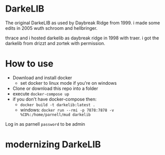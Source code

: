 # DarkeLIB
The original DarkeLIB as used by Daybreak Ridge from 1999. i made some edits in 2005 wuth schroom and hellbringer.

thrace and i hosted darkelib as daybreak ridge in 1998 with traer. i got the darkelib from drizzt and zortek with permission.

# How to use

* Download and install docker
  * set docker to linux mode if you're on windows
* Clone or download this repo into a folder
* execute `docker-compose up`
* if you don't have docker-compose then:
  * `docker build -t darkelib:latest .`
  * windows: `docker run --rmi -p 7878:7878 -v %CD%:/home/parnell/mud darkelib`

Log in as parnell `password` to be admin

# modernizing DarkeLIB
